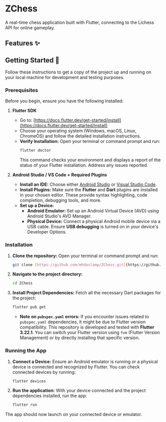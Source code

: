 # ZChess

A real-time chess application built with Flutter, connecting to the Lichess API for online gameplay. 

## Features ✨


## Getting Started 🚀

Follow these instructions to get a copy of the project up and running on your local machine for development and testing purposes.

### Prerequisites

Before you begin, ensure you have the following installed:

1.  **Flutter SDK**
    * Go to: [https://docs.flutter.dev/get-started/install](https://docs.flutter.dev/get-started/install)
    * Choose your operating system (Windows, macOS, Linux, ChromeOS) and follow the detailed installation instructions.
    * **Verify Installation:** Open your terminal or command prompt and run:
        ```bash
        flutter doctor
        ```
        This command checks your environment and displays a report of the status of your Flutter installation. Address any issues reported.

2.  **Android Studio / VS Code + Required Plugins**
    * **Install an IDE:** Choose either [Android Studio](https://developer.android.com/studio) or [Visual Studio Code](https://code.visualstudio.com/).
    * **Install Plugins:** Make sure the **Flutter** and **Dart** plugins are installed in your chosen editor. These provide syntax highlighting, code completion, debugging tools, and more.
    * **Set up a Device:**
        * **Android Emulator:** Set up an Android Virtual Device (AVD) using Android Studio's AVD Manager.
        * **Physical Device:** Connect a physical Android mobile device via a USB cable. Ensure **USB debugging** is turned on in your device's Developer Options.

### Installation

1.  **Clone the repository:**
    Open your terminal or command prompt and run:
    ```bash
    git clone [https://github.com/mhdaslamp/ZChess.git](https://github.com/mhdaslamp/ZChess.git)
    ```

2.  **Navigate to the project directory:**
    ```bash
    cd ZChess
    ```

3.  **Install Project Dependencies:**
    Fetch all the necessary Dart packages for the project:
    ```bash
    flutter pub get
    ```
    * **Note on `pubspec.yaml` errors:** If you encounter issues related to `pubspec.yaml` dependencies, it might be due to Flutter version compatibility. This repository is developed and tested with **Flutter 3.22.1**. You can switch your Flutter version using `fvm` (Flutter Version Management) or by directly installing that specific version.

### Running the App

1.  **Connect a Device:**
    Ensure an Android emulator is running or a physical device is connected and recognized by Flutter. You can check connected devices by running:
    ```bash
    flutter devices
    ```

2.  **Run the application:**
    With your device connected and the project dependencies installed, run the app:
    ```bash
    flutter run
    ```

The app should now launch on your connected device or emulator. 
